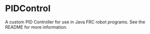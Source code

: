 # PIDControl
A custom PID Controller for use in Java FRC robot programs. See the README for more information.
